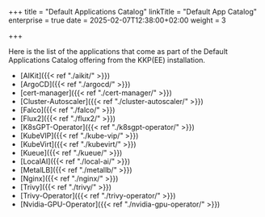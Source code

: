 +++
title = "Default Applications Catalog"
linkTitle = "Default App Catalog"
enterprise = true
date = 2025-02-07T12:38:00+02:00
weight = 3

+++

Here is the list of the applications that come as part of the Default Applications Catalog offering from the KKP(EE) installation.

* [AIKit]({{< ref "./aikit/" >}})
* [ArgoCD]({{< ref "./argocd/" >}})
* [cert-manager]({{< ref "./cert-manager/" >}})
* [Cluster-Autoscaler]({{< ref "./cluster-autoscaler/" >}})
* [Falco]({{< ref "./falco/" >}})
* [Flux2]({{< ref "./flux2/" >}})
* [K8sGPT-Operator]({{< ref "./k8sgpt-operator/" >}})
* [KubeVIP]({{< ref "./kube-vip/" >}})
* [KubeVirt]({{< ref "./kubevirt/" >}})
* [Kueue]({{< ref "./kueue/" >}})
* [LocalAI]({{< ref "./local-ai/" >}})
* [MetalLB]({{< ref "./metallb/" >}})
* [Nginx]({{< ref "./nginx/" >}})
* [Trivy]({{< ref "./trivy/" >}})
* [Trivy-Operator]({{< ref "./trivy-operator/" >}})
* [Nvidia-GPU-Operator]({{< ref "./nvidia-gpu-operator/" >}})
